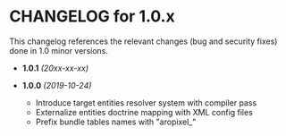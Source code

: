 CHANGELOG for 1.0.x
===================

This changelog references the relevant changes (bug and security fixes) done
in 1.0 minor versions.

* **1.0.1** *(20xx-xx-xx)*


* **1.0.0** *(2019-10-24)*
    * Introduce target entities resolver system with compiler pass
    * Externalize entities doctrine mapping with XML config files
    * Prefix bundle tables names with "aropixel_"
